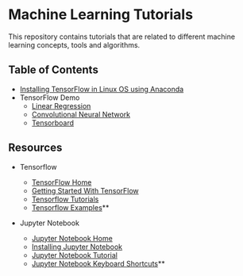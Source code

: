 # Machine Learning Tutorials

This repository contains tutorials that are related to different machine learning concepts, tools and algorithms.

## Table of Contents

* [Installing TensorFlow in Linux OS using Anaconda](Tensorflow_Installation.md)
* TensorFlow Demo
    * [Linear Regression](https://github.com/aymericdamien/TensorFlow-Examples/blob/master/notebooks/2_BasicModels/linear_regression.ipynb)
    * [Convolutional Neural Network](https://github.com/aymericdamien/TensorFlow-Examples/blob/master/notebooks/3_NeuralNetworks/convolutional_network.ipynb)
    * [Tensorboard](https://github.com/aymericdamien/TensorFlow-Examples/blob/master/notebooks/4_Utils/tensorboard_basic.ipynb)
    
## Resources

* Tensorflow
    * [TensorFlow Home](https://www.tensorflow.org/)
    * [Getting Started With TensorFlow](https://www.tensorflow.org/get_started/get_started)
    * [Tensorflow Tutorials](https://www.tensorflow.org/tutorials/)
    * [Tensorflow Examples](https://github.com/aymericdamien/TensorFlow-Examples/)**
    
* Jupyter Notebook
     * [Jupyter Notebook Home](http://jupyter.org/)
     * [Installing Jupyter Notebook](http://jupyter.readthedocs.io/en/latest/install.html)
     * [Jupyter Notebook Tutorial](https://plot.ly/python/ipython-notebook-tutorial/)
     * [Jupyter Notebook Keyboard Shortcuts](https://www.cheatography.com/weidadeyue/cheat-sheets/jupyter-notebook/)**